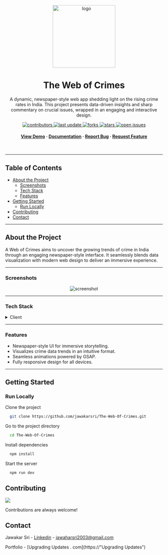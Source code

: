 
<div align="center">

  <img src="https://github.com/user-attachments/assets/fb1ec5c0-f5ea-44e0-be85-8ea0b3db38bb" alt="logo" width="200" height="auto" />
  <h1>The Web of Crimes</h1>
  
  <p>
   A dynamic, newspaper-style web app shedding light on the rising crime rates in India. This project presents data-driven insights and sharp commentary on crucial issues, wrapped in an engaging and interactive design.
  </p>
  
<!-- Badges -->
<p>
  <a href="https://github.com/jawakarsri/The-Web-Of-Crimes">
    <img src="https://img.shields.io/github/contributors/jawakarsri/The-Web-Of-Crimes" alt="contributors" />
  </a>
  <a href="https://github.com/jawakarsri/The-Web-Of-Crimes">
    <img src="https://img.shields.io/github/last-commit/jawakarsri/The-Web-Of-Crimes" alt="last update" />
  </a>
  <a href="https://github.com/jawakarsri/The-Web-Of-Crimes">
    <img src="https://img.shields.io/github/forks/jawakarsri/The-Web-Of-Crimes" alt="forks" />
  </a>
  <a href="https://github.com/jawakarsri/The-Web-Of-Crimes">
    <img src="https://img.shields.io/github/stars/jawakarsri/The-Web-Of-Crimes" alt="stars" />
  </a>
  <a href="https://github.com/jawakarsri/The-Web-Of-Crimes">
    <img src="https://img.shields.io/github/issues/jawakarsri/The-Web-Of-Crimes" alt="open issues" />
  </a>
 
</p>
   
<h4>
    <a href="https://thewebofcrimes.vercel.app/">View Demo</a>
  <span> · </span>
    <a href="https://github.com/jawakarsri/The-Web-Of-Crimes">Documentation</a>
  <span> · </span>
    <a href="https://github.com/jawakarsri/The-Web-Of-Crimes/issues/">Report Bug</a>
  <span> · </span>
    <a href="https://github.com/jawakarsri/The-Web-Of-Crimes/issues/">Request Feature</a>
  </h4>
</div>

<br />

---

## Table of Contents

- [About the Project](#about-the-project)
  * [Screenshots](#screenshots)
  * [Tech Stack](#tech-stack)
  * [Features](#features)
- [Getting Started](#getting-started)
  * [Run Locally](#run-locally)
- [Contributing](#contributing)
- [Contact](#contact)

---

## About the Project

A Web of Crimes aims to uncover the growing trends of crime in India through an engaging newspaper-style interface. It seamlessly blends data visualization with modern web design to deliver an immersive experience.

---

### Screenshots

<div align="center"> 
  <img src="https://github.com/user-attachments/assets/fb1ec5c0-f5ea-44e0-be85-8ea0b3db38bb" alt="screenshot" />
</div>

---

### Tech Stack

<details>
  <summary>Client</summary>
  <ul>
        <li><a href="https://reactjs.org/">React.js</a></li>
        <li><a href="https://www.typescriptlang.org/">Typescript</a></li>
        <li><a href="https://tailwindcss.com/">TailwindCSS</a></li>
        <li><a href="https://greensock.com/">GSAP</a></li>
  </ul>
</details>

---

### Features

- Newspaper-style UI for immersive storytelling.
- Visualizes crime data trends in an intuitive format.
- Seamless animations powered by GSAP.
- Fully responsive design for all devices.

---

## Getting Started

### Run Locally

Clone the project

```bash
  git clone https://github.com/jawakarsri/The-Web-Of-Crimes.git
```

Go to the project directory

```bash
  cd The-Web-Of-Crimes
```

Install dependencies

```bash
  npm install
```

Start the server

```bash
  npm run dev
```



<!-- Contributing -->
## Contributing

<a href="https://github.com/jawakarsri/The-Web-Of-Crimes/contributors">
  <img src="https://contrib.rocks/image?repo=jawakarsri/The-Web-Of-Crimes" />
</a>


Contributions are always welcome!



<!-- Contact -->
##  Contact

Jawakar Sri - [Linkedin](https://www.linkedin.com/in/jawakarsri/ ) - jawaharsri2003@gmail.com

Portfolio - [Upgrading Updates . com](https://"Upgrading Updates")

